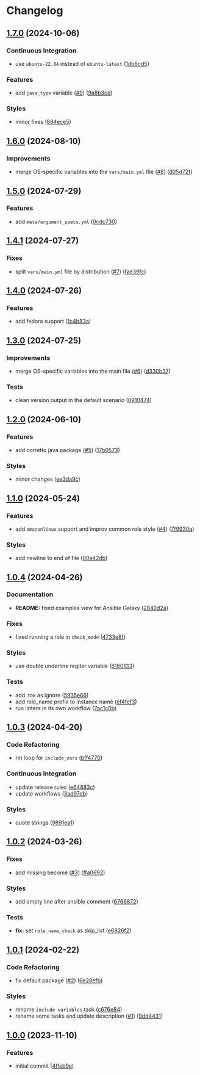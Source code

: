 # Changelog

## [1.7.0](https://github.com/antmelekhin/ansible-role-java/compare/v1.6.0...v1.7.0) (2024-10-06)


### Continuous Integration

* use `ubuntu-22.04` instead of `ubuntu-latest` ([1db6cd5](https://github.com/antmelekhin/ansible-role-java/commit/1db6cd5720f8ce938be8e0c0c59404f5262072be))


### Features

* add `java_type` variable ([#9](https://github.com/antmelekhin/ansible-role-java/issues/9)) ([9a8b3cd](https://github.com/antmelekhin/ansible-role-java/commit/9a8b3cdaa87e25e7eab7ae28ed8b61eed5a0e33b))


### Styles

* minor fixes ([884ece5](https://github.com/antmelekhin/ansible-role-java/commit/884ece53a077b4857c00704e3f0b4db2242dda58))

## [1.6.0](https://github.com/antmelekhin/ansible-role-java/compare/v1.5.0...v1.6.0) (2024-08-10)


### Improvements

* merge OS-specific variables into the `vars/main.yml` file ([#8](https://github.com/antmelekhin/ansible-role-java/issues/8)) ([d05d72f](https://github.com/antmelekhin/ansible-role-java/commit/d05d72f545acf7e10de975341cb8a8c1fd70bedc))

## [1.5.0](https://github.com/antmelekhin/ansible-role-java/compare/v1.4.1...v1.5.0) (2024-07-29)


### Features

* add `meta/argument_specs.yml` ([0cdc730](https://github.com/antmelekhin/ansible-role-java/commit/0cdc7301d1bcba08e6d5c66563c45719a48ebd8e))

## [1.4.1](https://github.com/antmelekhin/ansible-role-java/compare/v1.4.0...v1.4.1) (2024-07-27)


### Fixes

* split `vars/main.yml` file by distribution ([#7](https://github.com/antmelekhin/ansible-role-java/issues/7)) ([fae39fc](https://github.com/antmelekhin/ansible-role-java/commit/fae39fcd5ae1358aa87a0b9887ca51425539e106))

## [1.4.0](https://github.com/antmelekhin/ansible-role-java/compare/v1.3.0...v1.4.0) (2024-07-26)


### Features

* add fedora support ([1c4b83a](https://github.com/antmelekhin/ansible-role-java/commit/1c4b83a74069ba0c3e816fa33ab9a1588f3db590))

## [1.3.0](https://github.com/antmelekhin/ansible-role-java/compare/v1.2.0...v1.3.0) (2024-07-25)


### Improvements

* merge OS-specific variables into the main file ([#6](https://github.com/antmelekhin/ansible-role-java/issues/6)) ([d330b37](https://github.com/antmelekhin/ansible-role-java/commit/d330b372dc86392e67436a448c8ffde95650d055))


### Tests

* clean version output in the default scenario ([0910474](https://github.com/antmelekhin/ansible-role-java/commit/09104742edd1f72a644d61717089f519382ca04d))

## [1.2.0](https://github.com/antmelekhin/ansible-role-java/compare/v1.1.0...v1.2.0) (2024-06-10)


### Features

* add corretto java package ([#5](https://github.com/antmelekhin/ansible-role-java/issues/5)) ([17b0573](https://github.com/antmelekhin/ansible-role-java/commit/17b05736abb43cfabe7477b212f623d319ec99c7))


### Styles

* minor changes ([ee3da9c](https://github.com/antmelekhin/ansible-role-java/commit/ee3da9c803c209b4577d230c0de1696bacd524ed))

## [1.1.0](https://github.com/antmelekhin/ansible-role-java/compare/v1.0.4...v1.1.0) (2024-05-24)


### Features

* add `amazonlinux` support and improv common role style ([#4](https://github.com/antmelekhin/ansible-role-java/issues/4)) ([7f9930a](https://github.com/antmelekhin/ansible-role-java/commit/7f9930aa630bbfe90debf7ce886ff2c3b1b1882f))


### Styles

* add newline to end of file ([00a42db](https://github.com/antmelekhin/ansible-role-java/commit/00a42db90c4ec2d3b5a749a4af818e79e9b40421))

## [1.0.4](https://github.com/antmelekhin/ansible-role-java/compare/v1.0.3...v1.0.4) (2024-04-26)


### Documentation

* **README:** fixed examples view for Ansible Galaxy ([2842d2a](https://github.com/antmelekhin/ansible-role-java/commit/2842d2a5db2132d0ba331822a7edb6d5139f5b22))


### Fixes

* fixed running a role in `check_mode` ([4733e8f](https://github.com/antmelekhin/ansible-role-java/commit/4733e8f836a9fa5f292d96ee870e8b22dccca001))


### Styles

* use double underline regiter variable ([6160133](https://github.com/antmelekhin/ansible-role-java/commit/61601339cd7108ede333d560f52fbabfeb9dd577))


### Tests

* add .tox as ignore ([5935e66](https://github.com/antmelekhin/ansible-role-java/commit/5935e6681c06eda34ae9a89810e857b3a1d59f5e))
* add role_name prefix to instance name ([ef4fef3](https://github.com/antmelekhin/ansible-role-java/commit/ef4fef355fc7ba416ee413c0f97a9ba758a3016c))
* run linters in its own workflow ([7ac1c0b](https://github.com/antmelekhin/ansible-role-java/commit/7ac1c0bd2379553055c92c10c2a16496c74c92f5))

## [1.0.3](https://github.com/antmelekhin/ansible-role-java/compare/v1.0.2...v1.0.3) (2024-04-20)


### Code Refactoring

* rm loop for `include_vars` ([bff4770](https://github.com/antmelekhin/ansible-role-java/commit/bff4770431cbdad94d3258316bed25f9a44842f1))


### Continuous Integration

* update release rules ([e64883c](https://github.com/antmelekhin/ansible-role-java/commit/e64883c5c8ee8904e59e0fe53d7d2e40c21bd2ca))
* update workflows ([3ad97db](https://github.com/antmelekhin/ansible-role-java/commit/3ad97db3a04a6cc85df2f97d8973b67a9fb87dc5))


### Styles

* quote strings ([9891ea1](https://github.com/antmelekhin/ansible-role-java/commit/9891ea103966caac3584ca3c3aefcb4485356eb4))

## [1.0.2](https://github.com/antmelekhin/ansible-role-java/compare/v1.0.1...v1.0.2) (2024-03-26)


### Fixes

* add missing become ([#3](https://github.com/antmelekhin/ansible-role-java/issues/3)) ([ffa0692](https://github.com/antmelekhin/ansible-role-java/commit/ffa0692ae4b7057ec4945572b04e631f4c946b0b))


### Styles

* add empty line after ansible comment ([6766872](https://github.com/antmelekhin/ansible-role-java/commit/6766872696d4c0dd69a8428a8ab7055d46c6d231))


### Tests

* **fix:** set `role_name_check` as skip_list ([e6826f2](https://github.com/antmelekhin/ansible-role-java/commit/e6826f219de3c8869c5bb7cd5290642dd48c677f))

## [1.0.1](https://github.com/antmelekhin/ansible-role-java/compare/v1.0.0...v1.0.1) (2024-02-22)


### Code Refactoring

* fix default package ([#2](https://github.com/antmelekhin/ansible-role-java/issues/2)) ([6e28efb](https://github.com/antmelekhin/ansible-role-java/commit/6e28efb7ffe50e48ab9b1de363236a1c25804b06))


### Styles

* rename `include variables` task ([c676e84](https://github.com/antmelekhin/ansible-role-java/commit/c676e84b3d362c8d6d79956c7a0bac558ccabb2a))
* rename some tasks and update description ([#1](https://github.com/antmelekhin/ansible-role-java/issues/1)) ([9dd4431](https://github.com/antmelekhin/ansible-role-java/commit/9dd4431d30f22ec9b3937dbef72859075cac4ca4))

## [1.0.0](https://github.com/antmelekhin/ansible-role-java/compare/...v1.0.0) (2023-11-10)


### Features

* initial commit ([4ffeb9e](https://github.com/antmelekhin/ansible-role-java/commit/4ffeb9e12abc8ffe7f06b115693691895a15516a))

